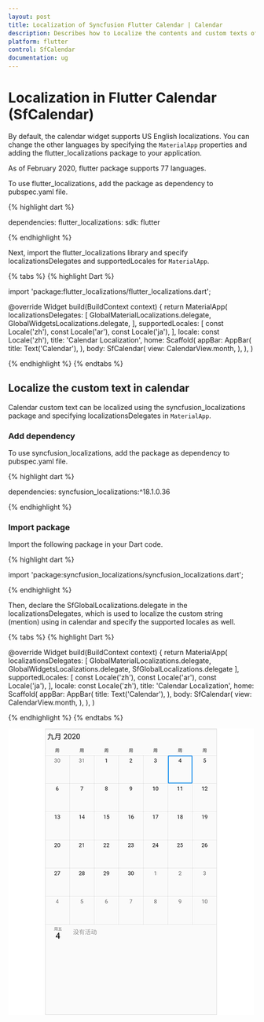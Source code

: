 ```yaml
---
layout: post
title: Localization of Syncfusion Flutter Calendar | Calendar
description: Describes how to Localize the contents and custom texts of calendar (SfCalendar) control in Flutter | Calendar
platform: flutter
control: SfCalendar
documentation: ug
---
```


# Localization in Flutter Calendar (SfCalendar)

By default, the calendar widget supports US English localizations. You can change the other languages by specifying the `MaterialApp` properties and adding the flutter_localizations package to your application.

As of February 2020, flutter package supports 77 languages.

To use flutter_localizations, add the package as dependency to pubspec.yaml file.

{% highlight dart %}

dependencies:
flutter_localizations:
sdk: flutter

{% endhighlight %}

Next, import the flutter_localizations library and specify localizationsDelegates and supportedLocales for `MaterialApp`.

{% tabs %}
{% highlight Dart %}

import 'package:flutter_localizations/flutter_localizations.dart';

@override
Widget build(BuildContext context) {
return MaterialApp(
        localizationsDelegates: [
            GlobalMaterialLocalizations.delegate,
            GlobalWidgetsLocalizations.delegate,
        ],
        supportedLocales: [
            const Locale('zh'),
            const Locale('ar'),
            const Locale('ja'),
        ],
        locale: const Locale('zh'),
        title: 'Calendar Localization',
        home: Scaffold(
            appBar: AppBar(
            title: Text('Calendar'),
            ),
            body: SfCalendar(
            view: CalendarView.month,
            ),
    ),
)

{% endhighlight %}
{% endtabs %}

## Localize the custom text in calendar
Calendar custom text can be localized using the syncfusion_localizations package and specifying localizationsDelegates in `MaterialApp`.

### Add dependency

To use syncfusion_localizations, add the package as dependency to pubspec.yaml file.

{% highlight dart %}

dependencies:
syncfusion_localizations:^18.1.0.36

{% endhighlight %}

### Import package
Import the following package in your Dart code.

{% highlight dart %}

import 'package:syncfusion_localizations/syncfusion_localizations.dart';

{% endhighlight %}

Then, declare the SfGlobalLocalizations.delegate in the localizationsDelegates, which is used to localize the custom string (mention) using in calendar and specify the supported locales as well.

{% tabs %}
{% highlight Dart %}

@override
Widget build(BuildContext context) {
        return MaterialApp(
                localizationsDelegates: [
                        GlobalMaterialLocalizations.delegate,
                        GlobalWidgetsLocalizations.delegate,
                        SfGlobalLocalizations.delegate
                        ],
                supportedLocales: [
                        const Locale('zh'),
                        const Locale('ar'),
                        const Locale('ja'),
                        ],
                locale: const Locale('zh'),
                title: 'Calendar Localization',
                home: Scaffold(
                appBar: AppBar(
                    title: Text('Calendar'),
                    ),
                    body: SfCalendar(
                    view: CalendarView.month,
                ),
        ),
)

{% endhighlight %}
{% endtabs %}

![Localization Calendar](images/localization/localization.jpg)
